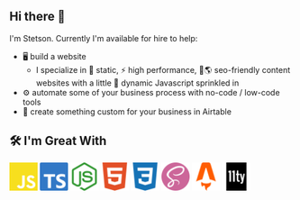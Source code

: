 ## Hi there 👋

I'm Stetson.  Currently I'm available for hire to help:
- 🖥️ build a website
  -  I specialize in 📡 static, ⚡ high performance, 🔎🌎 seo-friendly content websites with a little 🤪 dynamic Javascript sprinkled in
- ⚙️ automate some of your business process with no-code / low-code tools
- 📁 create something custom for your business in Airtable

## 🛠️ I'm Great With
<p align='left'>
  <a href="#"><img style="width:50px;" src="./assets/img/js.svg"/></a>
  <img style="width:50px" src="./assets/img/typescript.svg"/>
  <img style="width:50px" src="./assets/img/nodejs.svg"/>
  <img style="width:50px" src="./assets/img/html.svg"/>
  <img style="width:50px" src="./assets/img/css.svg"/>
  <img style="width:50px" src="./assets/img/sass.svg"/>
  <img style="width:50px" src="./assets/img/astro.svg"/>
  <a href="https://www.11ty.dev/"><img style="width:50px" src="./assets/img/eleventy.svg"/></a>
</p>



